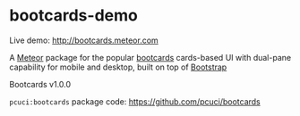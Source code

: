 bootcards-demo
==============

Live demo: http://bootcards.meteor.com 

A [Meteor](http://meteor.com) package for the popular [bootcards](http://bootcards.org) cards-based UI with dual-pane capability for mobile and desktop, built on top of [Bootstrap](http://getbootstrap.com)

Bootcards v1.0.0

```pcuci:bootcards``` package code: https://github.com/pcuci/bootcards

